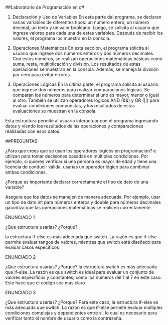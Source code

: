 ##Laboratorio de Programación en c#
1. Declaración y Uso de Variables
En esta parte del programa, se declaran varias variables de diferentes tipos: un número entero, un número decimal, un texto y un valor booleano. Luego, se solicita al usuario que ingrese valores para cada una de estas variables. Después de recibir los valores, el programa los muestra en la consola.

2. Operaciones Matemáticas
En esta sección, el programa solicita al usuario que ingrese dos números enteros y dos números decimales. Con estos números, se realizan operaciones matemáticas básicas como suma, resta, multiplicación y división. Los resultados de estas operaciones se muestran en la consola. Además, se maneja la división por cero para evitar errores.

3. Operaciones Lógicas
En la última parte, el programa solicita al usuario que ingrese dos números para realizar comparaciones lógicas. Se comparan los números para determinar si uno es mayor, menor o igual al otro. También se utilizan operadores lógicos AND (&&) y OR (||) para evaluar condiciones compuestas, y los resultados de estas evaluaciones se muestran en la consola.

Esta estructura permite al usuario interactuar con el programa ingresando datos y viendo los resultados de las operaciones y comparaciones realizadas con esos datos.

##PREGUNTAS

¿Para que crees que se usan los operadores logicos en programacion?
e utilizan para tomar decisiones basadas en múltiples condiciones.
Por ejemplo, si quieres verificar si una persona es mayor de edad y 
tiene una licencia de conducir válida, usarías un operador lógico para 
combinar ambas condiciones. 

¿Porque es importante declarar  correctamente el tipo de dato de una variable?

 Asegura que los datos se manejen de manera adecuada. Por ejemplo, usar un tipo de
 dato int para números enteros y double para números decimales garantiza que las 
 operaciones matemáticas se realicen correctamente.

  ENUNCIADO 1 

  ¿Que estructura usarias? ¿Porque? 

 la estructura if-else es más adecuada que switch.
 La razón es que if-else permite evaluar rangos de 
 valores, mientras que switch está diseñado para evaluar 
 casos específicos

 
  ENUNCIADO 2

  ¿Que estructura usarias? ¿Porque? 
 la estructura switch es más adecuada que if-else. 
 La razón es que switch es ideal para evaluar un 
 conjunto de valores específicos y constantes, 
 como los números del 1 al 7 en este caso. Esto
 hace que el código sea más claro 

 
 
  ENUNCIADO 3

  ¿Que estructura usarias? ¿Porque? 
  Para este caso, la estructura if-else es
  más adecuada que switch. La razón es que 
  if-else permite evaluar múltiples condiciones 
  complejas y dependientes entre sí, lo cual 
  es necesario para verificar tanto el nombre de 
  usuario como la contraseña.
